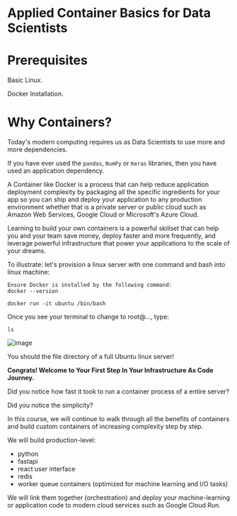 # Applied Container Basics for Data Scientists 

# Prerequisites

Basic Linux.

Docker Installation.

# Why Containers?

Today's modern computing requires us as Data Scientists to use more and more dependencies. 

If you have ever used the `pandas`, `NumPy` or `Keras` libraries, then you have used an application dependency. 

A Container like Docker is a process that can help reduce application deployment complexity by packaging all the specific ingredients for your app so you can ship and deploy your application to any production environment whether that is a private server or public cloud such as Amazon Web Services, Google Cloud or Microsoft's Azure Cloud.

Learning to build your own containers is a powerful skillset that can help you and your team save money, deploy faster and more frequently, and leverage powerful infrastructure that power your applications to the scale of your dreams.

To illustrate: let's provision a linux server with one command and bash into linux machine:

```
Ensure Docker is installed by the following command:
docker --version
```

```
docker run -it ubuntu /bin/bash
```

Once you see your terminal to change to root@..., type: 

```
ls
```

![image](https://user-images.githubusercontent.com/4943759/149857696-32a773c5-19ba-4df0-a4b3-773e6710ea87.png)


You should the file directory of a full Ubuntu linux server! 

**Congrats! Welcome to Your First Step In Your Infrastructure As Code Journey.**

Did you notice how fast it took to run a container process of a entire server? 

Did you notice the simplicity?

In this course, we will continue to walk through all the benefits of containers and build custom containers of increasing complexity step by step.

We will build production-level: 

- python
- fastapi
- react user interface
- redis
- worker queue containers (optimized for machine learning and I/O tasks)

We will link them together (orchestration) and deploy your machine-learning or application code to modern cloud services such as Google Cloud Run.


